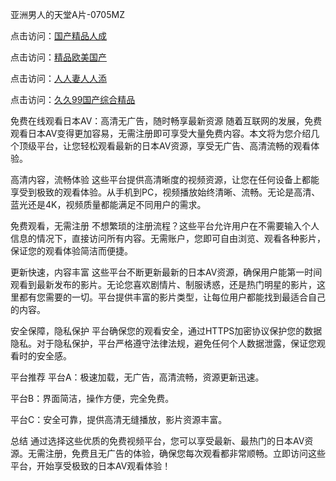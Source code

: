 
亚洲男人的天堂A片-0705MZ

点击访问：<a href="https://heiliaozj3tjd.pages.dev">国产精品人成</a>

点击访问：<a href="https://heiliaoe8ajia.pages.dev">精品欧美国产</a>

点击访问：<a href="https://heiliaowt0d7p.pages.dev">人人妻人人添</a>

点击访问：<a href="https://heiliaoga6s9v.pages.dev">久久99国产综合精品</a>




免费在线观看日本AV：高清无广告，随时畅享最新资源
随着互联网的发展，免费观看日本AV变得更加容易，无需注册即可享受大量免费内容。本文将为您介绍几个顶级平台，让您轻松观看最新的日本AV资源，享受无广告、高清流畅的观看体验。

高清内容，流畅体验
这些平台提供高清晰度的视频资源，让您在任何设备上都能享受到极致的观看体验。从手机到PC，视频播放始终清晰、流畅。无论是高清、蓝光还是4K，视频质量都能满足不同用户的需求。

免费观看，无需注册
不想繁琐的注册流程？这些平台允许用户在不需要输入个人信息的情况下，直接访问所有内容。无需账户，您即可自由浏览、观看各种影片，保证您的观看体验简洁而便捷。

更新快速，内容丰富
这些平台不断更新最新的日本AV资源，确保用户能第一时间观看到最新发布的影片。无论您喜欢剧情片、制服诱惑，还是热门明星的影片，这里都有您需要的一切。平台提供丰富的影片类型，让每位用户都能找到最适合自己的内容。

安全保障，隐私保护
平台确保您的观看安全，通过HTTPS加密协议保护您的数据隐私。对于隐私保护，平台严格遵守法律法规，避免任何个人数据泄露，保证您观看时的安全感。

平台推荐
平台A：极速加载，无广告，高清流畅，资源更新迅速。

平台B：界面简洁，操作方便，完全免费。

平台C：安全可靠，提供高清无缝播放，影片资源丰富。

总结
通过选择这些优质的免费视频平台，您可以享受最新、最热门的日本AV资源。无需注册，免费且无广告的体验，确保您每次观看都非常顺畅。立即访问这些平台，开始享受极致的日本AV观看体验！




<span style="display:none;">[Canonical link]( https://github.com/yit20250709/756715 ）</span>
